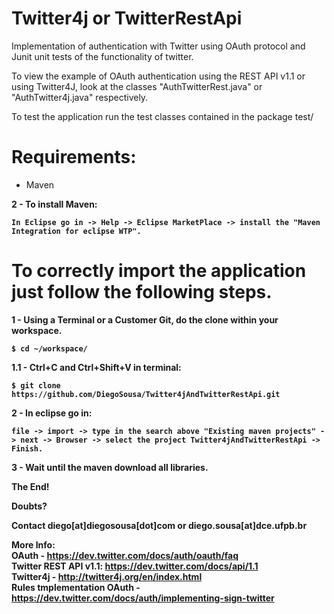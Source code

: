 Twitter4j or TwitterRestApi
===========================

Implementation of authentication with Twitter using OAuth protocol and 
Junit unit tests of the functionality of twitter.

To view the example of OAuth authentication using the REST API v1.1 or using Twitter4J, 
look at the classes "AuthTwitterRest.java" or "AuthTwitter4j.java" respectively.

To test the application run the test classes contained in the package test/

Requirements:
=============
+ Maven<br />

<b>2 - To install Maven:<b>

	In Eclipse go in -> Help -> Eclipse MarketPlace -> install the "Maven Integration for eclipse WTP".

To correctly import the application just follow the following steps.
====================================================================
<b>1 - Using a Terminal or a Customer Git, do the clone within your workspace.<b>

	$ cd ~/workspace/

<b>1.1 - Ctrl+C and Ctrl+Shift+V in terminal:<b>

	$ git clone https://github.com/DiegoSousa/Twitter4jAndTwitterRestApi.git

<b>2 - In eclipse go in:<b>

	file -> import -> type in the search above "Existing maven projects" -> next -> Browser -> select the project Twitter4jAndTwitterRestApi -> Finish.

<b>3 - Wait until the maven download all libraries.<b>

<b>The End!<b>

<b>Doubts?<b>

<b>Contact</b> diego[at]diegosousa[dot]com <b>or</b> diego.sousa[at]dce.ufpb.br

<b>More Info:</b><br />
OAuth - https://dev.twitter.com/docs/auth/oauth/faq<br />
Twitter REST API v1.1: https://dev.twitter.com/docs/api/1.1<br />
Twitter4j - http://twitter4j.org/en/index.html<br />
Rules tmplementation OAuth - https://dev.twitter.com/docs/auth/implementing-sign-twitter

